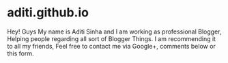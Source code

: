 # aditi.github.io
Hey! Guys  My name is Aditi Sinha and I am working as professional Blogger, Helping people regarding all sort of Blogger Things. I am recommending it to all my friends, Feel free to contact me via Google+, comments below or this form.
